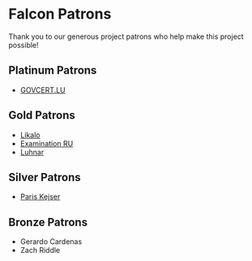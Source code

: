 # Falcon Patrons

Thank you to our generous project patrons who help make this project possible!

## Platinum Patrons

* [GOVCERT.LU](https://www.govcert.lu/)

## Gold Patrons

* [Likalo](https://www.likalo.com/)
* [Examination RU](https://www.kontrolnaya-rabota.ru/s/)
* [Luhnar](https://www.luhnar.com/)

## Silver Patrons

* [Paris Kejser](https://www.pnk.sh/python-falcon)

## Bronze Patrons

* Gerardo Cardenas
* Zach Riddle
